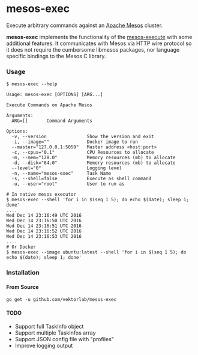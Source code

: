 # mesos-exec

Execute arbitrary commands against an [Apache Mesos]("http://mesos.apache.com") cluster.


**mesos-exec** implements the functionality of the [mesos-execute](https://github.com/apache/mesos/blob/master/src/cli/execute.cpp)
with some additional features. It communicates with Mesos via HTTP wire protocol so it does not require the cumbersome libmesos packages, 
nor language specific bindings to the Mesos C library.

### Usage

    $ mesos-exec --help

    Usage: mesos-exec [OPTIONS] [ARG...]

    Execute Commands on Apache Mesos

    Arguments:
      ARG=[]       Command Arguments

    Options:
      -v, --version               Show the version and exit
      -i, --image=""              Docker image to run
      --master="127.0.0.1:5050"   Master address <host:port>
      -c, --cpus="0.1"            CPU Resources to allocate
      -m, --mem="128.0"           Memory resources (mb) to allocate
      -d, --disk="64.0"           Memory resources (mb) to allocate
      --level="0"                 Logging level
      -n, --name="mesos-exec"     Task Name
      -s, --shell=false           Execute as shell command
      -u, --user="root"           User to run as

    # In native mesos executor
    $ mesos-exec --shell 'for i in $(seq 1 5); do echo $(date); sleep 1; done'
    ....
    Wed Dec 14 23:16:49 UTC 2016
    Wed Dec 14 23:16:50 UTC 2016
    Wed Dec 14 23:16:51 UTC 2016
    Wed Dec 14 23:16:52 UTC 2016
    Wed Dec 14 23:16:53 UTC 2016
    ....
    # Or Docker
    $ mesos-exec --image ubuntu:latest --shell 'for i in $(seq 1 5); do echo $(date); sleep 1; done'



### Installation

#### From Source

    go get -u github.com/vektorlab/mesos-exec


#### TODO

  * Support full TaskInfo object
  * Support multiple TaskInfos array
  * Support JSON config file with "profiles"
  * Improve logging output
